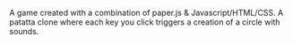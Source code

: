 A game created with a combination of paper.js & Javascript/HTML/CSS. 
A patatta clone where each key you click triggers a creation of a circle with sounds.
